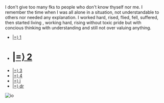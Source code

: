 I don't give too many fks to people who don't know thyself nor me.
I remember the time when I was all alone in a situation, not understandable to others nor needed any explanation.
I worked hard, rised, flied, fell, suffered, then started living , working hard, rising without toxic pride but with concious thinking with understanding and still not over valuing anything.

* |[=⟩ 1](https://abvx.github.io/+/1)
* # |[=⟩ 2](https://abvx.github.io/+/2)
* |[=⟩ 3](https://abvx.github.io/+/3)
* |[=⟩ 4](https://abvx.github.io/+/4)
* |[=⟩ i](https://abvx.github.io/+/i)
* |[=⟩ dr](https://abvx.github.io/+/dr)

![io](https://media.discordapp.net/attachments/966681546130067466/975343623673643038/Screenshot_20220513_222628.jpg)
